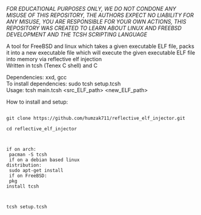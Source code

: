 *FOR EDUCATIONAL PURPOSES ONLY, WE DO NOT CONDONE ANY MISUSE OF THIS REPOSITORY, THE AUTHORS EXPECT NO LIABILITY FOR ANY MISUSE, YOU ARE RESPONSIBLE FOR YOUR OWN ACTIONS, THIS REPOSITORY WAS CREATED TO LEARN ABOUT LINUX AND FREEBSD DEVELOPMENT AND THE TCSH SCRIPTING LANGUAGE*

A tool for FreeBSD and linux which takes a given executable ELF file, packs it into a new executable file which will execute the given executable ELF file into memory via reflective elf injection<br>
Written in tcsh (Tenex C shell) and C<br>

Dependencies: xxd, gcc<br>
To install dependencies: sudo tcsh setup.tcsh<br>
Usage: tcsh main.tcsh <src_ELF_path> <new_ELF_path><br>

How to install and setup:

<code>
git clone https://github.com/humzak711/reflective_elf_injector.git<br>
cd reflective_elf_injector<br>

if on arch:<br>
pacman -S tcsh<br>
if on a debian based linux distribution:<br>
sudo apt-get install<br> 
if on FreeBSD:<br>
pkg install tcsh<br>

tcsh setup.tcsh<br>
</code>
